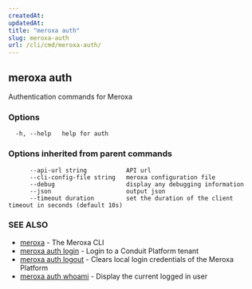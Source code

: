 ```yaml
---
createdAt: 
updatedAt: 
title: "meroxa auth"
slug: meroxa-auth
url: /cli/cmd/meroxa-auth/
---
```

## meroxa auth

Authentication commands for Meroxa

### Options

```
  -h, --help   help for auth
```

### Options inherited from parent commands

```
      --api-url string           API url
      --cli-config-file string   meroxa configuration file
      --debug                    display any debugging information
      --json                     output json
      --timeout duration         set the duration of the client timeout in seconds (default 10s)
```

### SEE ALSO

* [meroxa](/cli/cmd/meroxa/)	 - The Meroxa CLI
* [meroxa auth login](/cli/cmd/meroxa-auth-login/)	 - Login to a Conduit Platform tenant
* [meroxa auth logout](/cli/cmd/meroxa-auth-logout/)	 - Clears local login credentials of the Meroxa Platform
* [meroxa auth whoami](/cli/cmd/meroxa-auth-whoami/)	 - Display the current logged in user


